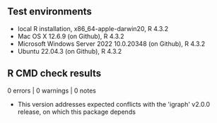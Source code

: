 ## Test environments

* local R installation, x86_64-apple-darwin20, R 4.3.2
* Mac OS X 12.6.9 (on Github), R 4.3.2
* Microsoft Windows Server 2022 10.0.20348 (on Github), R 4.3.2
* Ubuntu 22.04.3 (on Github), R 4.3.2

## R CMD check results

0 errors | 0 warnings | 0 notes

- This version addresses expected conflicts with the 'igraph' v2.0.0 release, on which this package depends
